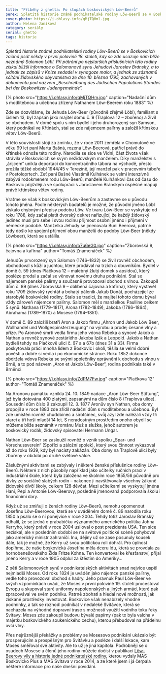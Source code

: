 ```yaml
---
title: "Příběhy z ghetta: Po stopách boskovických Löw-Beerů"
perex: Spletitá historie známé podnikatelské rodiny Löw-Beerů se v Boskovicích začíná psát někdy v první polovině 18. století a dosahuje mimo jiné až k Johnu Kerrymu, kandidátovi na amerického prezidenta.
cover-photo: https://i.ohlasy.info/qMjTQHml.jpg
author: Helena Janíková
category: seriály
serial: ghetto
tags: historie
---
```


*Spletitá historie známé podnikatelské rodiny Löw-Beerů se v Boskovicích začíná psát někdy v první polovině 18. století, kdy se zde usazuje nám blíže neznámý Salomon Löbl. Při pátrání po nejstarších příslušnících této rodiny získal bližší informace o Salomonově synu Jehudovi Jaroslav Bránský, a to jednak ze zápisů v Knize sedadel v synagoze maior, a jednak ze záznamů sčítání židovského obyvatelstva ze dne 10. března 1795, zachovaných v dokumentu pod názvem „Beschreibung des Jüdischen Populations Standes bei der Boskowitzer Judengemeinde“.*

{% photo src="https://i.ohlasy.info/qMjTQHm.jpg" caption="Nadační dům s modlitebnou a učebnou zřízený Nathanem Löw-Beerem roku 1883" %}

Zde se dozvídáme, že Jehuda Löw-Beer (původně zřejmě Löbl), familiant s číslem 13, byl zapsán jako majitel domu č. 9 (Traplova 12 – zbořeno) a živil se obchodem. V domě spolu s ním bydlel i jeho druhorozený syn Samson, který podnikal ve Křtinách, stal se zde nájemcem palírny a založil křtinskou větev Löw-Beerů.

V této souvislosti stojí za zmínku, že v roce 2011 zemřela v Chomutově ve věku 99 let paní Marta Bašná, rozená Löw-Beerová, patřící právě do křtinské odnože této rodiny. Narodila se sice ve Vídni, část života však strávila v Boskovicích se svým nežidovským manželem. Díky manželství s „árijcem“ unikla deportaci do koncentračního tábora na východě, přesto prožila těžké období 1944/45 v Terezíně, její manžel pak v pracovním táboře v Postoloprtech. Zeť paní Bašné Vlastimil Kulhánek se velmi intenzívně zabývá rodokmenem rodu Löw-Beerů, manželé Kulhánkovi čas od času do Boskovic přijíždějí a ve spolupráci s Jaroslavem Bránským úspěšně mapují právě křtinskou větev rodiny.

Vraťme se však k boskovickým Löw-Beerům a zastavme se u původu tohoto jména. Podle některých badatelů je možné, že původní jméno Löbl získalo chybnými přepisy podobu Löw. Ve tvaru Löw-Beer se vyskytuje od roku 1788, kdy začal platit dvorský dekret nařizující, že každý židovský jedinec musí pro sebe i svou rodinu přijmout osobní jméno i příjmení v německé podobě. Manželka Jehudy se jmenovala Buni Beerová, patrně tedy došlo ke spojení příjmení obou manželů do podoby Löw-Beer (někdy Löwbeer), která se ustálila.

{% photo src="https://i.ohlasy.info/b7u6eG0.jpg" caption="Zborovská 9, čajovna a kafírna" author="Tomáš Znamenáček" %}

Jehudův prvorozený syn Salomon (1746–1832) se živil rovněž obchodem, obchodoval s kůží a juchtou, které prodával na trzích a obuvníkům. Bydlel v domě č. 59 (dnes Plačkova 12 – malebný žlutý domek s apsidou), který posléze prodal a začal se věnovat novému druhu podnikání. Stal se nájemcem panské palírny a současně provozoval obchod s vlnou. Zakoupil dům č. 89 (dnes Zborovská 9 – oblíbená čajovna a kafírna), který vystavěl roku 1709 židovský rychtář a bohatý páleník Jakub Donát, pocházející ze starobylé boskovické rodiny. Stalo se tradicí, že majitel tohoto domu býval vždy zároveň nájemcem palírny. Salomon měl s manželkou Paulline celkem 5 synů: Nathana (1779–1817), Arona (1782–1849), Jakoba (1786–1864), Abrahama (1789–1870) a Mosese (1794–1851).

V domě č. 89 založili bratři Aron a Jakob firmu „Ahron und Jakob Löw Beer, Wollhandel und Wollgespinsterzeugung“ na výrobu a prodej česané vlny a příze. Po Aronově smrti vedla firmu jeho vdova Rebeka a synové Jakob a Nathan a rovněž synové zestárlého Jakoba Izák a Leopold. Jakob a Nathan bydleli tehdy na Plačkově ulici č. 67 a a 67b (dnes 31 a 33). Firma poskytovala práci mnoha lidem z Boskovic i okolí, těšila se velmi dobré pověsti a dobře si vedla i po ekonomické stránce. Roku 1852 dokonce obdržela vdova Rebeka se svými společníky oprávnění k obchodu s vlnou v Brně, a to pod názvem „Aron et Jakob Löw-Beer“, rodina podnikala také v Brněnci.

{% photo src="https://i.ohlasy.info/ZdPM7Fw.jpg" caption="Plačkova 12" author="Tomáš Znamenáček" %}

Na Aronovu památku vznikla 24. 10. 1849 nadace „Aron Löw-Beer Stiftung“, jež byla dotována 400 zlatými, zapsanými na dům číslo 8 (Traplova ulice). Sousední dům číslo 9 zakoupil 12. 3. 1877 Aronův syn Nathan, oba domy propojil a v roce 1883 zde zřídil nadační dům s modlitebnou a učebnou. Byl zde umístěn rovněž chudobinec a sirotčinec, svůj azyl zde nalézali vždy tři starci a tři hoši mladší 14 let. S neradostným prostředím onoho obydlí se můžeme blíže seznámit v románu Muž a služka, jehož autorem je boskovický rodák, židovský spisovatel Hermann Ungar.

Nathan Löw-Beer se zasloužil rovněž o vznik spolku „Spar- und Vorschussverein“ (Spořící a záložní spolek), který svou činnost vykazoval až do roku 1939, kdy byl nacisty zakázán. Oba domy na Traplově ulici byly zbořeny v období po druhé světové válce.

Záslužnými aktivitami se zabývaly i některé ženské příslušnice rodiny Löw-Beerů. Některé z nich působily například jako učitelky ručních prací v industriální škole, která byla založena ve školním roce 1855/56 původně pro dívky ze sociálně slabých rodin – nakonec ji navštěvovaly všechny žákyně židovské dívčí školy, celkem 128 děvčat. Mezi učitelkami se vyskytují jména Hani, Pepi a Antonie Löw-Beerovy, posledně jmenovaná podporovala školu i finančními dary.

Když už se zmiňuji o ženách rodiny Löw-Beerů, nemohu opomenout Josefínu Löw-Beerovou, která se v uváděném domě č. 89 narodila roku 1850 a psalo se o ní ponejvíce v roce 2004. Tehdy totiž Jaroslav Bránský odhalil, že se jedná o prababičku významného amerického politika Johna Kerryho, který právě v roce 2004 usiloval o post prezidenta USA. Ten sice nezískal, ale v posledním období se na světové politické scéně pohyboval jako americký ministr zahraničí. Inu, dějiny už se zase posunuly kousek dále, tak je možné, že Kerry už svou politickou roli dohrál. Pro úplnost doplňme, že naše boskovická Josefína měla dceru Idu, která se provdala za hornobenešovského Žida Fritze Kohna. Ten konvertoval ke křesťanství, přijal jméno Kerry a v roce 1905 odplul za štěstím do Ameriky…

Z pěti Salomonových synů v podnikatelských aktivitách snad nejvíce uspěl nejmladší Moses. Od roku 1824 je uváděn jako nájemce panské palírny, vedle toho provozoval obchod s hadry. Jeho pravnuk Paul Löw-Beer ve svých vzpomínkách uvádí, že Moses v první polovině 19. století procestoval Evropu a skupoval staré uniformy napoleonských a jiných armád, které pak zpracovával ve svém podniku. Patrně zbohatl a hledal nové možnosti, jak získané prostředky investovat. Boskovice však nenabízely vhodné podmínky, a tak se rozhodl podnikat v nedaleké Svitávce, která se nacházela na výhodné dopravní trase s možností využití vodního toku řeky Svitavy. Moses zde zakoupil budovu bývalé papírny (pak to byla valcha v majetku boskovického soukenického cechu), kterou přebudoval na přádelnu ovčí vlny.

Přes nejrůznější překážky a problémy se Mosesovo podnikání ukázalo být prosperujícím a prospěšným pro Svitávku a posléze i další lokace, kam Moses směřoval své aktivity. Ale to už je jiná kapitola. Podrobněji se o osudech Mosese a členů jeho rodiny můžete dočíst v publikaci [Löw-Beerovy vily a historie jedné podnikatelské rodiny](http://http//www.low-beerovy-vily.cz/knizni-publikace), kterou vydaly MAS Boskovicko Plus a MAS Svitava v roce 2014, a ze které jsem i já čerpala některé informace pro naše dnešní povídání.
